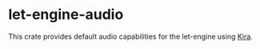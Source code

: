 # let-engine-audio

This crate provides default audio capabilities for the let-engine using [Kira](https://crates.io/crates/kira).
